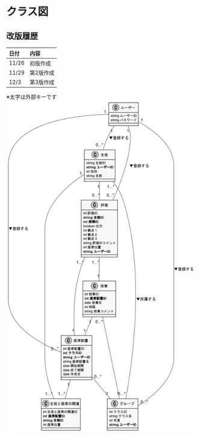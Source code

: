 # クラス図

## 改版履歴
|日付|内容|
|:--|:--|
|11/26|初版作成|
|11/29|第2版作成|
|12/3|第3版作成|

※太字は外部キーです
![クラス図](class_diagram2.png)